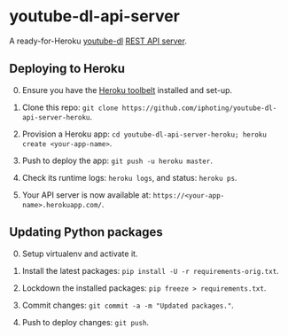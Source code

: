 # youtube-dl-api-server
A ready-for-Heroku [youtube-dl](http://rg3.github.io/youtube-dl/) [REST API server](https://github.com/jaimeMF/youtube-dl-api-server).

## Deploying to Heroku

0. Ensure you have the [Heroku toolbelt](https://toolbelt.heroku.com) installed and set-up.

1. Clone this repo: `git clone https://github.com/iphoting/youtube-dl-api-server-heroku`.

2. Provision a Heroku app: `cd youtube-dl-api-server-heroku; heroku create <your-app-name>`.

3. Push to deploy the app: `git push -u heroku master`.

4. Check its runtime logs: `heroku logs`, and status: `heroku ps`.

5. Your API server is now available at: `https://<your-app-name>.herokuapp.com/`.

## Updating Python packages

0. Setup virtualenv and activate it.

1. Install the latest packages: `pip install -U -r requirements-orig.txt`.

2. Lockdown the installed packages: `pip freeze > requirements.txt`.

3. Commit changes: `git commit -a -m "Updated packages."`.

4. Push to deploy changes: `git push`.
